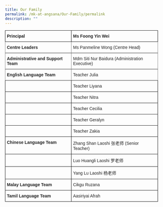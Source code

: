 ```yaml
---
title: Our Family
permalink: /mk-at-angsana/Our-Family/permalink
description: ""
---
```

<style type="text/css">
.tg  {border-collapse:collapse;border-spacing:0;}
.tg td{border-color:black;border-style:solid;border-width:1px;font-family:Arial, sans-serif;font-size:14px;
  overflow:hidden;padding:10px 5px;word-break:normal;}
.tg th{border-color:black;border-style:solid;border-width:1px;font-family:Arial, sans-serif;font-size:14px;
  font-weight:normal;overflow:hidden;padding:10px 5px;word-break:normal;}
.tg .tg-vl7p{color:#222;text-align:left;vertical-align:middle}
.tg .tg-1wig{font-weight:bold;text-align:left;vertical-align:top}
.tg .tg-yla0{font-weight:bold;text-align:left;vertical-align:middle}
.tg .tg-y8xx{border-color:inherit;color:#222;font-weight:bold;text-align:left;vertical-align:top}
.tg .tg-tz56{border-color:inherit;color:#222;text-align:left;vertical-align:middle}
.tg .tg-v41i{color:#222;font-weight:bold;text-align:left;vertical-align:top}
</style>
<table class="tg">
<thead>
  <tr>
    <th class="tg-1wig">Principal</th>
    <th class="tg-yla0"><span style="color:#222;background-color:transparent">Ms Foong Yin Wei</span></th>
  </tr>
</thead>
<tbody>
  <tr>
    <td class="tg-y8xx">Centre Leaders</td>
    <td class="tg-tz56"><span style="color:#222;background-color:transparent">Ms Panmeline Wong</span> (Centre Head)</td>
  </tr>
  <tr>
    <td class="tg-y8xx">Administrative and Support Team</td>
    <td class="tg-tz56"><span style="color:#222;background-color:transparent"> Mdm Siti Nur Baidura</span> (Administration Executive)</td>
  </tr>
  <tr>
    <td class="tg-y8xx">English Language Team</td>
    <td class="tg-tz56"><span style="color:#222;background-color:transparent"> Teacher Julia</span></td>
  </tr>
  <tr>
    <td class="tg-vl7p"><span style="color:#222;background-color:transparent"> </span></td>
    <td class="tg-vl7p"><span style="color:#222;background-color:transparent"> Teacher Liyana</span></td>
  </tr>
  <tr>
    <td class="tg-vl7p"><span style="color:#222;background-color:transparent"> </span></td>
    <td class="tg-vl7p"><span style="color:#222;background-color:transparent"> Teacher Nitra</span></td>
  </tr>
  <tr>
    <td class="tg-vl7p"><span style="color:#222;background-color:transparent"> </span></td>
    <td class="tg-vl7p"><span style="color:#222;background-color:transparent"> Teacher Cecilia</span><br></td>
  </tr>
  <tr>
    <td class="tg-vl7p"><span style="color:#222;background-color:transparent"> </span></td>
    <td class="tg-vl7p"><span style="color:#222;background-color:transparent"> Teacher Geralyn</span></td>
  </tr>
  <tr>
    <td class="tg-vl7p"><span style="color:#222;background-color:transparent"> </span></td>
    <td class="tg-vl7p"><span style="color:#222;background-color:transparent"> Teacher Zakia</span></td>
  </tr>
  <tr>
    <td class="tg-v41i">Chinese Language Team</td>
    <td class="tg-vl7p"><span style="color:#222;background-color:transparent"> Zhang Shan Laoshi 张老师</span> (Senior Teacher)</td>
  </tr>
  <tr>
    <td class="tg-vl7p"><span style="color:#222;background-color:transparent"> </span></td>
    <td class="tg-vl7p"><span style="color:#222;background-color:transparent"> Luo Huangli Laoshi 罗老师</span></td>
  </tr>
  <tr>
    <td class="tg-vl7p"><span style="color:#222;background-color:transparent"> </span></td>
    <td class="tg-vl7p"><span style="color:#222;background-color:transparent"> Yang Lu Laoshi 杨老师</span></td>
  </tr>
  <tr>
    <td class="tg-v41i">Malay Language Team</td>
    <td class="tg-vl7p"><span style="color:#222;background-color:transparent">Cikgu Ruzana</span></td>
  </tr>
  <tr>
    <td class="tg-v41i">Tamil Language Team</td>
    <td class="tg-vl7p"><span style="color:#222;background-color:transparent"> Aasiriyai Afrah</span></td>
  </tr>
</tbody>
</table>